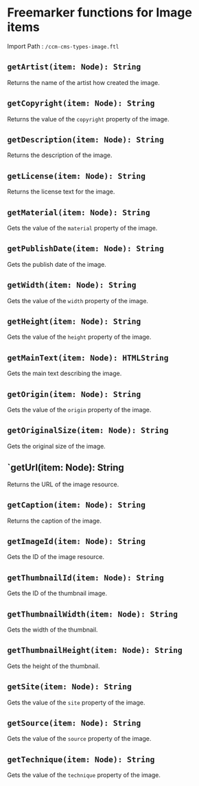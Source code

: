 # Freemarker functions for Image items

Import Path
: `/ccm-cms-types-image.ftl`

## `getArtist(item: Node): String`

Returns the name of the artist how created the image.

## `getCopyright(item: Node): String`

Returns the value of the `copyright` property of the image.

## `getDescription(item: Node): String`

Returns the description of the image.

## `getLicense(item: Node): String`

Returns the license text for the image.

## `getMaterial(item: Node): String`

Gets the value of the `material` property of the image.

## `getPublishDate(item: Node): String`

Gets the publish date of the image.

## `getWidth(item: Node): String`

Gets the value of the `width` property of the image.

## `getHeight(item: Node): String`

Gets the value of the `height` property of the image.

## `getMainText(item: Node): HTMLString`

Gets the main text describing the image.

## `getOrigin(item: Node): String`

Gets the value of the `origin` property of the image.

## `getOriginalSize(item: Node): String`

Gets the original size of the image.

## `getUrl(item: Node): String

Returns the URL of the image resource.

## `getCaption(item: Node): String`

Returns the caption of the image.

## `getImageId(item: Node): String`

Gets the ID of the image resource.

## `getThumbnailId(item: Node): String`

Gets the ID of the thumbnail image.

## `getThumbnailWidth(item: Node): String`

Gets the width of the thumbnail.

## `getThumbnailHeight(item: Node): String`

Gets the height of the thumbnail.

## `getSite(item: Node): String`

Gets the value of the `site` property of the image.

## `getSource(item: Node): String`

Gets the value of the `source` property of the image.

## `getTechnique(item: Node): String`

Gets the value of the `technique` property of the image.